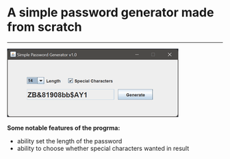 # A simple password generator made from scratch

***
![main menu](screenshot.png)

**Some notable features of the progrma:**
* ability set the length of the password
* ability to choose whether special characters wanted in result
